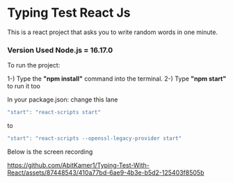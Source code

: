 # Typing Test React Js

This is a react project that asks you to write random words in one minute.

### Version Used Node.js = 16.17.0

To run the project: 

1-) Type the **"npm install"** command into the terminal.
2-) Type **"npm start"** to run it too

In your package.json: change this lane

```javascript
"start": "react-scripts start"
```
to
```javascript
"start": "react-scripts --openssl-legacy-provider start"
```

Below is the screen recording


https://github.com/AbitKamer1/Typing-Test-With-React/assets/87448543/410a77bd-6ae9-4b3e-b5d2-125403f8505b

